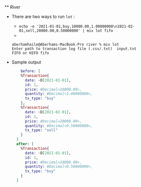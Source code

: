 ** River

* There are two ways to run `lot` :
  - `echo -e '2021-01-01,buy,10000.00,1.00000000\n2021-02-01,sell,20000.00,0.50000000' | mix lot fifo`
  - 
  ```
  aberhamhaile@Aberhams-MacBook-Pro river % mix lot
  Enter path to transaction log file (.csv/.txt)  input.txt
  FIFO or HIFO fifo
  ```

* Sample output  
  ```elixir
      before: [
      %Transaction{
        date: ~D[2021-01-01],
        id: 1,
        price: #Decimal<10000.00>,
        quantity: #Decimal<1.00000000>,
        tx_type: "buy"
      },
      %Transaction{
        date: ~D[2021-02-01],
        id: 2,
        price: #Decimal<20000.00>,
        quantity: #Decimal<0.50000000>,
        tx_type: "sell"
      }
    ]
    after: [
      %Transaction{
        date: ~D[2021-01-01],
        id: 1,
        price: #Decimal<10000.00>,
        quantity: #Decimal<0.50000000>,
        tx_type: "buy"
      }
    ]
  ```